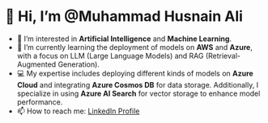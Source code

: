 # 👋 Hi, I’m @Muhammad Husnain Ali

- 👀 I’m interested in **Artificial Intelligence** and **Machine Learning**.
- 🌱 I’m currently learning the deployment of models on **AWS** and **Azure**, with a focus on LLM (Large Language Models) and RAG (Retrieval-Augmented Generation).
- 💻 My expertise includes deploying different kinds of models on **Azure Cloud** and integrating **Azure Cosmos DB** for data storage. Additionally, I specialize in using **Azure AI Search** for vector storage to enhance model performance.
- 📫 How to reach me: [LinkedIn Profile](https://www.linkedin.com/in/muhammadhusnainali73/)

<!---
MuhammadHusnainAli/MuhammadHusnainAli is a ✨ special ✨ repository because its `README.md` (this file) appears on your GitHub profile.
You can click the Preview link to take a look at your changes.
--->
